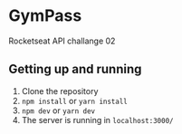 # GymPass

Rocketseat API challange 02

## Getting up and running

1. Clone the repository
2. `npm install` or `yarn install`
3. `npm dev` or `yarn dev`
4. The server is running in `localhost:3000/`
